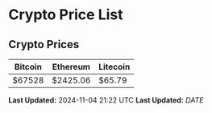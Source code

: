 # Crypto Price List

## Crypto Prices
| Bitcoin | Ethereum | Litecoin |
| ------- | -------- | -------- |
| $67528 | $2425.06 | $65.79 |
**Last Updated:** 2024-11-04 21:22 UTC
**Last Updated:** $DATE$
